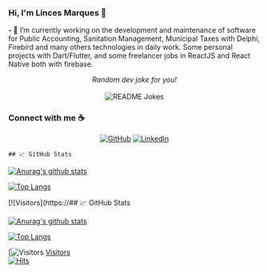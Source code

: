 ### Hi, I'm Linces Marques 👋 

<!--
**linces/linces** is a ✨ _special_ ✨ repository because its `README.md` (this file) appears on your GitHub profile.

Here are some ideas to get you started:

- 🔭 I’m currently working on 

Currently working on the development and maintenance of software for Public Accounting, Sanitation Management, Municipal Taxes

- 🌱 I’m currently learning ...

- 👯 I’m looking to collaborate on ...

- 🤔 I’m looking for help with ...

- 💬 Ask me about ...

- 📫 How to reach me: ...

- 😄 Pronouns: ...

- ⚡ Fun fact: ...
-->



**- 🔭** I’m currently working on the development and maintenance of software for Public Accounting, Sanitation Management, Municipal Taxes with Delphi, Firebird and many others technologies in daily work. Some personal projects with Dart/Flutter, and some freelancer jobs in ReactJS and React Native both with firebase.


<div align="center"> 
<i>Random dev joke for you!</i></br></br>
<img align="center" src="https://readme-jokes.vercel.app/api?bgColor=%23073b4c&textColor=%2306d6a0&aColor=%2306d6a0&borderColor=%2306d6a0" alt="README Jokes">
</div> 



### Connect with me  :coffee:
<p align="center">
	<a href="https://github.com/linces"><img src="https://user-images.githubusercontent.com/58532023/171219272-a68dd897-a9c7-4826-b7e6-10ef84e6a0a8.png" alt="GitHub"/></a>
	<a href="https://www.linkedin.com/in/lincesmarques/"><img src="https://user-images.githubusercontent.com/58532023/171219303-8839f911-21bf-453f-b517-9dd6ef9a873c.png" alt="LinkedIn"/></a>

	
	## 📈 GitHub Stats 

[![Anurag's github stats](https://github-readme-stats.vercel.app/api?username=linces)](https://github.com/linces)

[![Top Langs](https://github-readme-stats.vercel.app/api/top-langs/?username=linces&layout=compact)](https://github.com/linces)

[![Visitors](https://## 📈 GitHub Stats 

[![Anurag's github stats](https://github-readme-stats.vercel.app/api?username=linces)](https://github.com/linces)

[![Top Langs](https://github-readme-stats.vercel.app/api/top-langs/?username=linces&layout=compact)](https://github.com/linces)

[![Visitors](https://visitor-badge.glitch.me/badge?page_id=linces.visitor-badge)
[Visitors](https://visitor-badge.glitch.me/badge?page_id=linces.visitor-badge)	
[![Hits](https://hits.seeyoufarm.com/api/count/incr/badge.svg?url=https%3A%2F%2Fgithub.com%2Fgjbae1212%2Fhit-counter)](https://hits.seeyoufarm.com) 	
